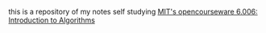 this is a repository of my notes self studying [MIT's opencourseware 6.006: Introduction to Algorithms](https://ocw.mit.edu/courses/6-006-introduction-to-algorithms-spring-2020/)